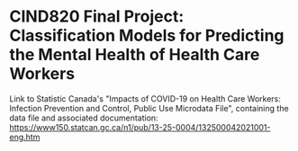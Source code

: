 # CIND820 Final Project: Classification Models for Predicting the Mental Health of Health Care Workers

Link to Statistic Canada's "Impacts of COVID-19 on Health Care Workers: Infection Prevention and Control, Public Use Microdata File", containing the data file and associated documentation: https://www150.statcan.gc.ca/n1/pub/13-25-0004/132500042021001-eng.htm
